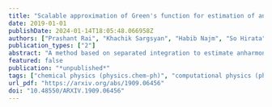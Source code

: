 ```yaml
---
title: "Scalable approximation of Green's function for estimation of anharmonic energy corrections"
date: 2019-01-01
publishDate: 2024-01-14T18:05:48.066958Z
authors: ["Prashant Rai", "Khachik Sargsyan", "Habib Najm", "So Hirata"]
publication_types: ["2"]
abstract: "A method based on separated integration to estimate anharmonic corrections to energy and vibration of molecules in a second-order diagrammatic vibrational many-body Green's function formalism has already been presented. A severe bottleneck in extending this approach to bigger molecules is that the storage of the Green's function scales exponentially with the number of atoms in the molecule. In this article, we present a method that overcomes this limitation by approximating the Green's function in the Hierarchical Tucker tensor format. We illustrate that the storage cost is linear in dimension and hence one can obtain accurate representations of the Green's function for a molecule of any size. Application of this method to estimate the second-order correction to energy of molecules illustrates the advantage of this approach."
featured: false
publication: "*unpublished*"
tags: ["chemical physics (physics.chem-ph)", "computational physics (physics.comp-ph)", "fos: physical sciences", "fos: physical sciences"]
url_pdf: "https://arxiv.org/abs/1909.06456"
doi: "10.48550/ARXIV.1909.06456"
---
```


